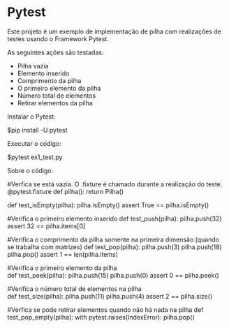 # Pytest

Este projeto é um exemplo de implementação de pilha com realizações de testes usando o Framework Pytest.

As seguintes ações são testadas:
- Pilha vazia
- Elemento inserido
- Comprimento da  pilha
- O primeiro elemento da  pilha
- Número total de elementos
- Retirar elementos da pilha


Instalar o Pytest:

$pip install -U pytest

Executar o código:

$pytest ex1_test.py 

Sobre o código:

#Verfica se está vazia. O  .fixture é chamado durante a realização do teste. 
@pytest.fixture
def pilha():
    return Pilha()

def test_isEmpty(pilha): 
    pilha.isEmpty()
    assert True == pilha.isEmpty()
    
#Verifica o primeiro elemento inserido
def test_push(pilha): 
    pilha.push(32)
    assert 32 == pilha.items[0]

#Verifica o comprimento da pilha somente na primeira dimensão (quando se trabalha com matrizes)
def test_pop(pilha): pilha.push(3)
    pilha.push(18)
    pilha.pop()
    assert 1 == len(pilha.items)
    
#Verifica o primeiro elemento da pilha    
def test_peek(pilha): 
    pilha.push(15)
    pilha.push(0)
    assert 0 == pilha.peek() 
    
#Verifica o número total de elementos na pilha    
def test_size(pilha): 
    pilha.push(11)
    pilha.push(4)
    assert 2 == pilha.size() 

#Verfica se pode retirar elementos quando não há nada na pilha
def test_pop_empty(pilha): 
    with pytest.raises(IndexError):
        pilha.pop()
     
